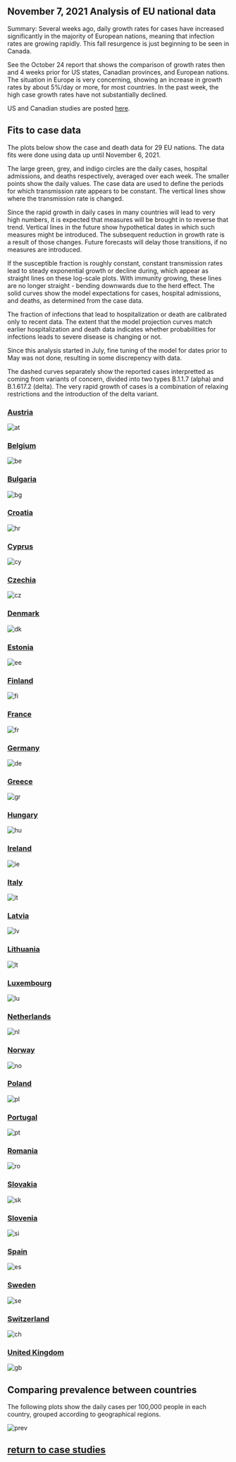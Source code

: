 ## November 7, 2021 Analysis of EU national data

Summary: Several weeks ago,
daily growth rates for cases have increased significantly in
the majority of European nations, meaning that infection
rates are growing rapidly.
This fall resurgence is just beginning to be seen in Canada.

See the October 24 report that shows the
comparison of growth rates then and 4 weeks prior
for US states, Canadian provinces, and European nations.
The situation in Europe is very concerning, showing an increase in
growth rates by about 5%/day or more, for most countries.
In the past week, the high case growth rates have not substantially declined.

US and Canadian studies are posted [here](../index.md).

## Fits to case data

The plots below show the case and death data for 29 EU nations.
The data fits were done using data up until November 6, 2021.

The large green, grey, and indigo circles are the daily cases, hospital admissions, and deaths respectively, averaged over each week.
The smaller points show the daily values.
The case data are used to define the periods for which transmission rate appears to be constant.
The vertical lines show where the transmission rate is changed.

Since the rapid growth in daily cases in many countries will lead to very high numbers, it is
expected that measures will be brought in to reverse that trend.
Vertical lines in the future show hypothetical dates in which such measures might be
introduced.
The subsequent reduction in growth rate is a result of those changes.
Future forecasts will delay those transitions, if no measures are introduced.

If the susceptible fraction is roughly constant, constant transmission rates
lead to steady exponential growth or decline during, which appear as straight lines on
these log-scale plots.
With immunity growing, these lines are no longer straight - bending downwards due to the herd effect.
The solid curves show the model expectations for cases, hospital admissions, and deaths, as determined from
the case data.

The fraction of infections that lead to hospitalization or death are calibrated only to recent data.
The extent that the model projection curves match earlier hospitalization and death data
indicates whether probabilities for infections leads to severe disease is changing or not.

Since this analysis started in July, fine tuning of the model for dates prior to May was not done, resulting in
some discrepency with data.

The dashed curves separately show the reported cases interpretted as coming
from variants of
concern, divided into two types B.1.1.7 (alpha) and B.1.617.2 (delta).
The very rapid growth of cases is a combination of relaxing restrictions and the introduction of the delta variant.

### [Austria](img/at_2_9_1107.pdf)

![at](img/at_2_9_1107.png)

### [Belgium](img/be_2_9_1107.pdf)

![be](img/be_2_9_1107.png)

### [Bulgaria](img/bg_2_9_1107.pdf)

![bg](img/bg_2_9_1107.png)

### [Croatia](img/hr_2_9_1107.pdf)

![hr](img/hr_2_9_1107.png)

### [Cyprus](img/cy_2_9_1107.pdf)

![cy](img/cy_2_9_1107.png)

### [Czechia](img/cz_2_9_1107.pdf)

![cz](img/cz_2_9_1107.png)

### [Denmark](img/dk_2_9_1107.pdf)

![dk](img/dk_2_9_1107.png)

### [Estonia](img/ee_2_9_1107.pdf)

![ee](img/ee_2_9_1107.png)

### [Finland](img/fi_2_9_1107.pdf)

![fi](img/fi_2_9_1107.png)

### [France](img/fr_2_9_1107.pdf)

![fr](img/fr_2_9_1107.png)

### [Germany](img/de_2_9_1107.pdf)

![de](img/de_2_9_1107.png)

### [Greece](img/gr_2_9_1107.pdf)

![gr](img/gr_2_9_1107.png)

### [Hungary](img/hu_2_9_1107.pdf)

![hu](img/hu_2_9_1107.png)

### [Ireland](img/ie_2_9_1107.pdf)

![ie](img/ie_2_9_1107.png)

### [Italy](img/it_2_9_1107.pdf)

![it](img/it_2_9_1107.png)

### [Latvia](img/lv_2_9_1107.pdf)

![lv](img/lv_2_9_1107.png)

### [Lithuania](img/lt_2_9_1107.pdf)

![lt](img/lt_2_9_1107.png)

### [Luxembourg](img/lu_2_9_1107.pdf)

![lu](img/lu_2_9_1107.png)

### [Netherlands](img/nl_2_9_1107.pdf)

![nl](img/nl_2_9_1107.png)

### [Norway](img/no_2_9_1107.pdf)

![no](img/no_2_9_1107.png)

### [Poland](img/pl_2_9_1107.pdf)

![pl](img/pl_2_9_1107.png)

### [Portugal](img/pt_2_9_1107.pdf)

![pt](img/pt_2_9_1107.png)

### [Romania](img/ro_2_9_1107.pdf)

![ro](img/ro_2_9_1107.png)

### [Slovakia](img/sk_2_9_1107.pdf)

![sk](img/sk_2_9_1107.png)

### [Slovenia](img/si_2_9_1107.pdf)

![si](img/si_2_9_1107.png)

### [Spain](img/es_2_9_1107.pdf)

![es](img/es_2_9_1107.png)

### [Sweden](img/se_2_9_1107.pdf)

![se](img/se_2_9_1107.png)

### [Switzerland](img/ch_2_9_1107.pdf)

![ch](img/ch_2_9_1107.png)

### [United Kingdom](img/gb_2_9_1107.pdf)

![gb](img/gb_2_9_1107.png)

## Comparing prevalence between countries

The following plots show the daily cases per 100,000 people in each country, grouped according to geographical regions.

![prev](img/EU_2_9_1107_prevalence.png)

## [return to case studies](../index.md)

